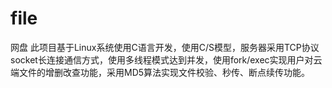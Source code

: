# file
网盘
此项目基于Linux系统使用C语言开发，使用C/S模型，服务器采用TCP协议socket长连接通信方式，使用多线程模式达到并发，使用fork/exec实现用户对云端文件的增删改查功能，采用MD5算法实现文件校验、秒传、断点续传功能。
